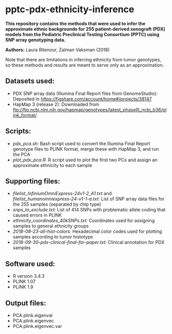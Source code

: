 # pptc-pdx-ethnicity-inference

**This repository contains the methods that were used to infer the approximate ethnic backgrounds for 255 patient-derived xenograft (PDX) models from the Pediatric Preclinical Testing Consortium (PPTC) using SNP array genotyping data.**

**Authors:** Laura Ritenour, Zalman Vaksman (2018)

Note that there are limitations in inferring ethnicity from tumor genotypes, so these methods and results are meant to serve only as an approximation.

## Datasets used:
- PDX SNP array data (Illumina Final Report files from GenomeStudio): Deposited in https://figshare.com/account/home#/projects/38147
- HapMap 3 (release 2): Downloaded from ftp://ftp.ncbi.nlm.nih.gov/hapmap/genotypes/latest_phaseIII_ncbi_b36/plink_format/

## Scripts:
- *pdx_pca.sh:* Bash script used to convert the Illumina Final Report genotype files to PLINK format, merge these with HapMap 3, and run the PCA
- *plot_pdx_pca.R:* R script used to plot the first two PCs and assign an approximate ethnicity to each sample

## Supporting files:
- *filelist_InfiniumOmniExpress-24v1-2_A1.txt* and *filelist_humanomniexpress-24-v1-1-a.txt:* List of SNP array data files for the 255 samples (separated by chip type)
- *snps_to_exclude.txt:* List of 414 SNPs with problematic allele coding that caused errors in PLINK
- *ethnicity_coordinates_40kSNPs.txt:* Coordinates used for assigning samples to general ethnicity groups
- *2018-08-23-all-hist-colors:* Hexadecimal color codes used for plotting samples according to tumor histotype
- *2018-09-30-pdx-clinical-final-for-paper.txt:* Clinical annotation for PDX samples

## Software used:
- R version 3.4.3
- PLINK 1.07
- PLINK 1.9

## Output files:
- PCA.plink.eigenval
- PCA.plink.eigenvec
- PCA.plink.eigenvec.var
